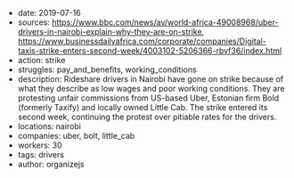 - date: 2019-07-16
- sources: https://www.bbc.com/news/av/world-africa-49008968/uber-drivers-in-nairobi-explain-why-they-are-on-strike, https://www.businessdailyafrica.com/corporate/companies/Digital-taxis-strike-enters-second-week/4003102-5206366-rbvf36/index.html
- action: strike
- struggles: pay_and_benefits, working_conditions
- description: Rideshare drivers in Nairobi have gone on strike because of what they describe as low wages and poor working conditions. They are protesting unfair commissions from US-based Uber, Estonian firm Bold (formerly Taxify) and locally owned Little Cab. The strike entered its second week, continuing the protest over pitiable rates for the drivers.
- locations: nairobi
- companies: uber, bolt, little_cab
- workers: 30
- tags: drivers
- author: organizejs
